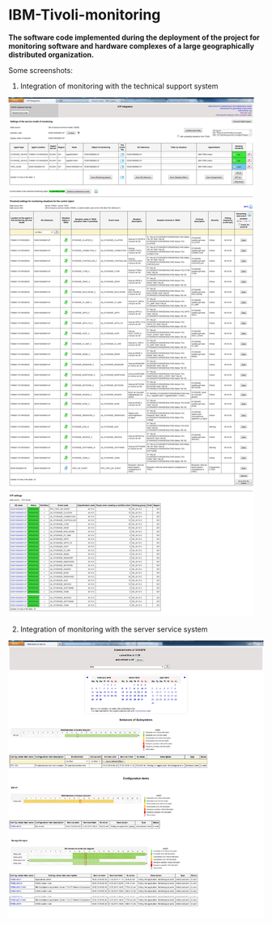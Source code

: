 # IBM-Tivoli-monitoring
<b>The software code implemented during the deployment of the project for monitoring software and hardware complexes of a large geographically distributed organization.</b>

Some screenshots:

1) Integration of monitoring with the technical support system

![SCCD_trigger](https://github.com/bog-d/IBM-Tivoli-monitoring/blob/master/images/SCCD_trigger_screenshot.jpg)

2) Integration of monitoring with the server service system

![maintenance_screenshot](https://github.com/bog-d/IBM-Tivoli-monitoring/blob/master/images/maintenance_screenshot.jpg)

